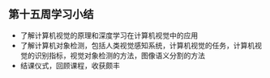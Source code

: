 ## 第十五周学习小结

- 了解计算机视觉的原理和深度学习在计算机视觉中的应用
- 了解计算机对象检测，包括人类视觉感知系统，计算机视觉的任务，计算机视觉的识别指标，视觉对象检测的方法，图像语义分割的方法
- 结课仪式，回顾课程，收获颇丰